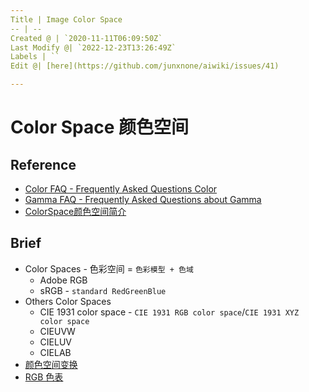 ```yaml
---
Title | Image Color Space
-- | --
Created @ | `2020-11-11T06:09:50Z`
Last Modify @| `2022-12-23T13:26:49Z`
Labels | ``
Edit @| [here](https://github.com/junxnone/aiwiki/issues/41)

---
```

# Color Space 颜色空间

## Reference
- [Color FAQ - Frequently Asked Questions Color](http://poynton.ca/notes/colour_and_gamma/ColorFAQ.html)
- [Gamma FAQ - Frequently Asked Questions about Gamma](http://poynton.ca/notes/colour_and_gamma/GammaFAQ.html)
- [ColorSpace颜色空间简介](https://blog.csdn.net/zb1165048017/article/details/109003125)


## Brief
- Color Spaces - 色彩空间  = `色彩模型 + 色域`
  - Adobe RGB
  - sRGB - `standard RedGreenBlue`
- Others Color Spaces
  - CIE 1931 color space - `CIE 1931 RGB color space`/`CIE 1931 XYZ color space`
  - CIEUVW
  - CIELUV
  - CIELAB
- [颜色空间变换](/Image_Color_Spaces_Transforms)
- [RGB 色表](/RGB_色表)



